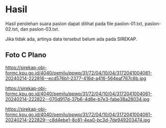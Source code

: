 # Hasil

Hasil perolehan suara paslon dapat dilihat pada file paslon-01.txt, paslon-02.txt, dan paslon-03.txt.

Jika tidak ada, artinya data tersebut belum ada pada SIREKAP.

## Foto C Plano

https://sirekap-obj-formc.kpu.go.id/4040/pemilu/ppwp/31/72/04/10/04/3172041004061-20240214-222816--ecd576b1-2377-416d-a416-564eaf767c6b.jpg

https://sirekap-obj-formc.kpu.go.id/4040/pemilu/ppwp/31/72/04/10/04/3172041004061-20240214-222822--070d917d-37b6-4d8e-b7e3-fabe38a28034.jpg

https://sirekap-obj-formc.kpu.go.id/4040/pemilu/ppwp/31/72/04/10/04/3172041004061-20240214-222829--c8d4ebe1-8c81-4ea0-bc3d-7de949203474.jpg
